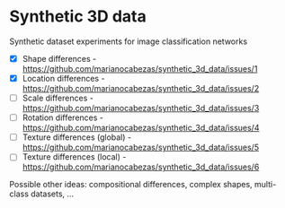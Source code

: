 # Synthetic 3D data
Synthetic dataset experiments for image classification networks
- [x] Shape differences - https://github.com/marianocabezas/synthetic_3d_data/issues/1
- [x] Location differences - https://github.com/marianocabezas/synthetic_3d_data/issues/2
- [ ] Scale differences - https://github.com/marianocabezas/synthetic_3d_data/issues/3
- [ ] Rotation differences - https://github.com/marianocabezas/synthetic_3d_data/issues/4
- [ ] Texture differences (global) - https://github.com/marianocabezas/synthetic_3d_data/issues/5
- [ ] Texture differences (local) - https://github.com/marianocabezas/synthetic_3d_data/issues/6

Possible other ideas: compositional differences, complex shapes, multi-class datasets, ...

